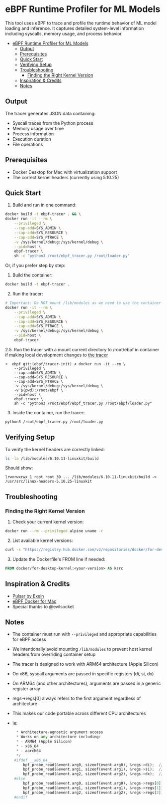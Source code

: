 # eBPF Runtime Profiler for ML Models

This tool uses eBPF to trace and profile the runtime behavior of ML model loading and inference. It captures detailed system-level information including syscalls, memory usage, and process behavior.

- [eBPF Runtime Profiler for ML Models](#ebpf-runtime-profiler-for-ml-models)
  - [Output](#output)
  - [Prerequisites](#prerequisites)
  - [Quick Start](#quick-start)
  - [Verifying Setup](#verifying-setup)
  - [Troubleshooting](#troubleshooting)
    - [Finding the Right Kernel Version](#finding-the-right-kernel-version)
  - [Inspiration \& Credits](#inspiration--credits)
  - [Notes](#notes)

## Output

The tracer generates JSON data containing:
- Syscall traces from the Python process
- Memory usage over time
- Process information
- Execution duration
- File operations

## Prerequisites

- Docker Desktop for Mac with virtualization support
- The correct kernel headers (currently using 5.10.25)

## Quick Start

1. Build and run in one command:
```bash
docker build -t ebpf-tracer . && \
docker run -it --rm \
    --privileged \
    --cap-add=SYS_ADMIN \
    --cap-add=SYS_RESOURCE \
    --cap-add=SYS_PTRACE \
    -v /sys/kernel/debug:/sys/kernel/debug \
    --pid=host \
    ebpf-tracer \
    sh -c "python3 /root/ebpf_tracer.py /root/loader.py"
```

Or, if you prefer step by step:

1. Build the container:
```bash
docker build -t ebpf-tracer .
```

2. Run the tracer:
```bash
# Important: Do NOT mount /lib/modules as we need to use the container's kernel headers
docker run -it --rm \
    --privileged \
    --cap-add=SYS_ADMIN \
    --cap-add=SYS_RESOURCE \
    --cap-add=SYS_PTRACE \
    -v /sys/kernel/debug:/sys/kernel/debug \
    --pid=host \
    ebpf-tracer
```

2.5. Run the tracer with a mount current directory to /root/ebpf in container if making local development changes to [the tracer](./ebpf_tracer.py)

```shell
➜  ebpf git:(ebpf/tracer-init) ✗ docker run -it --rm \
    --privileged \
    --cap-add=SYS_ADMIN \
    --cap-add=SYS_RESOURCE \
    --cap-add=SYS_PTRACE \
    -v /sys/kernel/debug:/sys/kernel/debug \
    -v $(pwd):/root/ebpf \
    --pid=host \
    ebpf-tracer \
    sh -c "python3 /root/ebpf/ebpf_tracer.py /root/ebpf/loader.py"
```

3. Inside the container, run the tracer:
```bash
python3 /root/ebpf_tracer.py /root/loader.py
```

## Verifying Setup

To verify the kernel headers are correctly linked:
```bash
ls -la /lib/modules/6.10.11-linuxkit/build
```

Should show:
```
lrwxrwxrwx 1 root root 39 ... /lib/modules/6.10.11-linuxkit/build -> /usr/src/linux-headers-5.10.25-linuxkit
```

## Troubleshooting

### Finding the Right Kernel Version

1. Check your current kernel version:
```bash
docker run --rm --privileged alpine uname -r
```

2. List available kernel versions:
```bash
curl -s "https://registry.hub.docker.com/v2/repositories/docker/for-desktop-kernel/tags/?page_size=100" | jq -r '.results[].name'
```

3. Update the Dockerfile's FROM line if needed:
```dockerfile
FROM docker/for-desktop-kernel:<your-version> AS ksrc
```

## Inspiration & Credits

- [Pulsar by Exein](https://github.com/exein-io/pulsar)
- [eBPF Docker for Mac](https://github.com/singe/ebpf-docker-for-mac)
- Special thanks to @evilsocket

## Notes

- The container must run with `--privileged` and appropriate capabilities for eBPF access
- We intentionally avoid mounting `/lib/modules` to prevent host kernel headers from overriding container setup
- The tracer is designed to work with ARM64 architecture (Apple Silicon)

- On x86, syscall arguments are passed in specific registers (di, si, dx)
- On ARM64 (and other architectures), arguments are passed in a generic register array
- regs->regs[0] always refers to the first argument regardless of architecture
- This makes our code portable across different CPU architectures
- ie:

```python
     * Architecture-agnostic argument access
     * Works on any architecture including:
     * - ARM64 (Apple Silicon)
     * - x86_64
     * - aarch64
     */
    #ifdef __x86_64__
        bpf_probe_read(&event.arg0, sizeof(event.arg0), &regs->di);  // di register
        bpf_probe_read(&event.arg1, sizeof(event.arg1), &regs->si);  // si register
        bpf_probe_read(&event.arg2, sizeof(event.arg2), &regs->dx);  // dx register
    #else
        bpf_probe_read(&event.arg0, sizeof(event.arg0), &regs->regs[0]);  // First argument
        bpf_probe_read(&event.arg1, sizeof(event.arg1), &regs->regs[1]);  // Second argument
        bpf_probe_read(&event.arg2, sizeof(event.arg2), &regs->regs[2]);  // Third argument
    #endif
```

<!-- ARCHIVE
```shell
# Create VM if you haven't already
multipass launch --name ebpf-dev --memory 4G --disk 10G

# Mount your project directory - since this is a private repo
# When you mount a local directory to Multipass, it creates a bidirectional sync. Changes made on either the host or guest will be reflected in both places immediately.
multipass mount ~/git/dyana ebpf-dev:/home/ubuntu/project

# Shell into VM
multipass shell ebpf-dev

# Inside VM, install dependencies
sudo apt-get update
sudo apt-get install -y docker.io
sudo apt-get install -y python3-bpfcc bpfcc-tools linux-headers-$(uname -r)

# Log out and back in for group changes to take effect
exit
multipass shell ebpf-dev

# Navigate to your mounted project directory
cd /project/ebpf-repo

..

ubuntu@ebpf-dev:~$ cd project/ebpf/
ubuntu@ebpf-dev:~/project/ebpf$ ls -al
total 44
drwxr-xr-x 1 ubuntu ubuntu  288 Nov  6 12:52 .
drwxr-xr-x 1 ubuntu ubuntu  320 Nov  6 09:08 ..
-rw-r--r-- 1 ubuntu ubuntu 1292 Nov  6 12:58 Dockerfile
-rw-r--r-- 1 ubuntu ubuntu 1201 Nov  6 12:58 README.md
-rw-r--r-- 1 ubuntu ubuntu  455 Nov  6 12:52 build.sh
-rwxr-xr-x 1 ubuntu ubuntu 9097 Nov  6 12:04 ebpf_tracer.py
-rw-r--r-- 1 ubuntu ubuntu  935 Nov  6 09:08 loader.py
-rw-r--r-- 1 ubuntu ubuntu  111 Nov  6 10:11 requirements.txt
-rw-r--r-- 1 ubuntu ubuntu  520 Nov  6 08:57 test_model.py

# Add your user to the docker group to run docker without sudo
sudo usermod -aG docker ubuntu

# Build the Docker image
docker build -t ebpf-model-tracer .

# Run the container with all necessary privileges and kernel headers
# When running the container, make sure to mount the debugfs and tracefs:
sudo docker run --privileged \
    --cap-add=SYS_ADMIN \
    --cap-add=SYS_RESOURCE \
    --cap-add=SYS_PTRACE \
    -v /lib/modules:/lib/modules:ro \
    -v /usr/src:/usr/src:ro \
    -v /sys/kernel/debug:/sys/kernel/debug:rw \
    -v /sys/kernel/tracing:/sys/kernel/tracing:rw \
    -v $(pwd):/app/mount \
    -v /usr/include:/usr/include:ro \
    --pid=host \
    ebpf-model-tracer mount/loader.py
```

If you want to test without Docker first:

```shell
# Install dependencies directly on the VM
sudo apt-get update
sudo apt-get install -y \
    python3 \
    python3-dev \
    python3-pip \
    bpfcc-tools \
    python3-bpfcc \
    libbpfcc \
    libbpfcc-dev \
    linux-headers-generic

# Install Python dependencies
pip3 install -r requirements.txt

# Run the tracer directly
sudo python3 ebpf_tracer.py loader.py
```
-->
